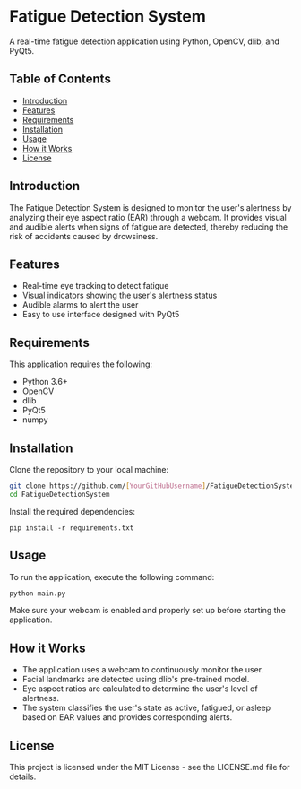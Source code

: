 # Fatigue Detection System

A real-time fatigue detection application using Python, OpenCV, dlib, and PyQt5.

## Table of Contents

- [Introduction](#introduction)
- [Features](#features)
- [Requirements](#requirements)
- [Installation](#installation)
- [Usage](#usage)
- [How it Works](#how-it-works)
- [License](#license)

## Introduction

The Fatigue Detection System is designed to monitor the user's alertness by analyzing their eye aspect ratio (EAR) through a webcam. It provides visual and audible alerts when signs of fatigue are detected, thereby reducing the risk of accidents caused by drowsiness.

## Features

- Real-time eye tracking to detect fatigue
- Visual indicators showing the user's alertness status
- Audible alarms to alert the user
- Easy to use interface designed with PyQt5

## Requirements

This application requires the following:

- Python 3.6+
- OpenCV
- dlib
- PyQt5
- numpy

## Installation

Clone the repository to your local machine:

```bash
git clone https://github.com/[YourGitHubUsername]/FatigueDetectionSystem.git
cd FatigueDetectionSystem
```
Install the required dependencies:
```
pip install -r requirements.txt
```
## Usage
To run the application, execute the following command:
```python
python main.py
```
Make sure your webcam is enabled and properly set up before starting the application.

## How it Works
- The application uses a webcam to continuously monitor the user.
- Facial landmarks are detected using dlib's pre-trained model.
- Eye aspect ratios are calculated to determine the user's level of alertness.
- The system classifies the user's state as active, fatigued, or asleep based on EAR values and provides corresponding alerts.
  
## License
This project is licensed under the MIT License - see the LICENSE.md file for details.
